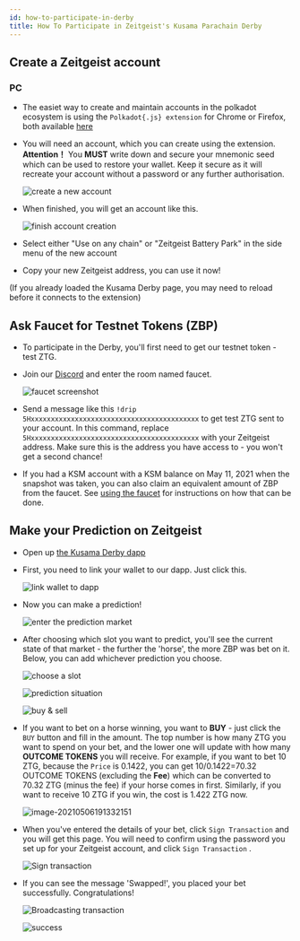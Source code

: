 ```yaml
---
id: how-to-participate-in-derby
title: How To Participate in Zeitgeist's Kusama Parachain Derby
---
```


## Create a Zeitgeist account

### PC

- The easiet way to create and maintain accounts in the polkadot ecosystem is
  using the `Polkadot{.js} extension` for Chrome or Firefox, both available
  [here](https://polkadot.js.org/extension/)

- You will need an account, which you can create using the extension.
  **Attention！** You **MUST** write down and secure your mnemonic seed which
  can be used to restore your wallet. Keep it secure as it will recreate your
  account without a password or any further authorisation.

  ![create a new account](./../static/img/how-to/20210506183818.png)

- When finished, you will get an account like this.

  ![finish account creation](./../static/img/how-to/20210506184035.png)

- Select either "Use on any chain" or "Zeitgeist Battery Park" in the side menu
  of the new account

- Copy your new Zeitgeist address, you can use it now!

(If you already loaded the Kusama Derby page, you may need to reload before it
connects to the extension)

## Ask Faucet for Testnet Tokens (ZBP)

- To participate in the Derby, you'll first need to get our testnet token - test
  ZTG.

- Join our [Discord](https://discord.com/invite/xv8HuA4s8v) and enter the room
  named faucet.

  ![faucet screenshot](./../static/img/how-to/20210506185713.png)

- Send a message like this `!drip 5Hxxxxxxxxxxxxxxxxxxxxxxxxxxxxxxxxxxxxxxxxxx`
  to get test ZTG sent to your account. In this command, replace
  `5Hxxxxxxxxxxxxxxxxxxxxxxxxxxxxxxxxxxxxxxxxxx` with your Zeitgeist address.
  Make sure this is the address you have access to - you won't get a second
  chance!

- If you had a KSM account with a KSM balance on May 11, 2021 when the snapshot
  was taken, you can also claim an equivalent amount of ZBP from the faucet. See
  [using the faucet](/using-the-faucet.md) for instructions on how that can be
  done.

## Make your Prediction on Zeitgeist

- Open up [the Kusama Derby dapp](https://proto.zeitgeist.pm/kusama-derby)

- First, you need to link your wallet to our dapp. Just click this.

  ![link wallet to dapp](./../static/img/how-to/20210506190512.png)

- Now you can make a prediction!

  ![enter the prediction market](./../static/img/derby_markets.png)

- After choosing which slot you want to predict, you'll see the current state of
  that market - the further the 'horse', the more ZBP was bet on it. Below, you
  can add whichever prediction you choose.

  ![choose a slot](./../static/img/how-to/20210506190815.png)

  ![prediction situation](./../static/img/derby_horses.png)

  ![buy & sell](./../static/img/how-to/20210506191144.png)

- If you want to bet on a horse winning, you want to **BUY** - just click the
  `BUY` button and fill in the amount. The top number is how many ZTG you want
  to spend on your bet, and the lower one will update with how many **OUTCOME
  TOKENS** you will receive. For example, if you want to bet 10 ZTG, because the
  `Price` is 0.1422, you can get 10/0.1422=70.32 OUTCOME TOKENS (excluding the
  **Fee**) which can be converted to 70.32 ZTG (minus the fee) if your horse
  comes in first. Similarly, if you want to receive 10 ZTG if you win, the cost
  is 1.422 ZTG now.

  ![image-20210506191332151](./../static/img/derby_open_card.png)

- When you've entered the details of your bet, click `Sign Transaction` and you
  will get this page. You will need to confirm using the password you set up for
  your Zeitgeist account, and click `Sign Transaction` .

  ![Sign transaction](./../static/img/how-to/20210506192656.png)

- If you can see the message 'Swapped!', you placed your bet successfully.
  Congratulations!

  ![Broadcasting transaction](./../static/img/how-to/20210506192649.png)

  ![success](./../static/img/success.png)
